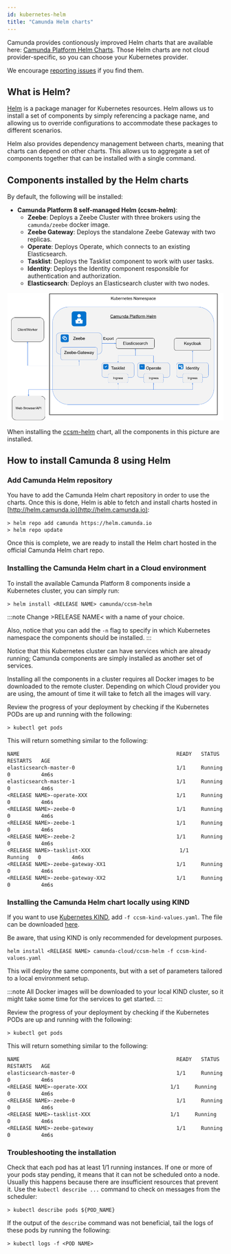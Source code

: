 ```yaml
---
id: kubernetes-helm
title: "Camunda Helm charts"
---
```


Camunda provides contionously improved Helm charts that are available here: [Camunda Platform Helm Charts](https://github.com/camunda/camunda-platform-helm). Those Helm charts are not cloud provider-specific, so you can choose your Kubernetes provider.

We encourage [reporting issues](https://github.com/camunda/camunda-platform-helm/issues) if you find them.


## What is Helm?

[Helm](https://github.com/helm/helm) is a package manager for Kubernetes resources. Helm allows us to install a set of components by simply referencing a package name, and allowing us to override configurations to accommodate these packages to different scenarios.

Helm also provides dependency management between charts, meaning that charts can depend on other charts. This allows us to aggregate a set of components together that can be installed with a single command. 

## Components installed by the Helm charts

By default, the following will be installed:

- **Camunda Platform 8 self-managed Helm (ccsm-helm)**:  
  - **Zeebe**: Deploys a Zeebe Cluster with three brokers using the `camunda/zeebe` docker image.
  - **Zeebe Gateway**: Deploys the standalone Zeebe Gateway with two replicas.
  - **Operate**: Deploys Operate, which connects to an existing Elasticsearch.
  - **Tasklist**: Deploys the Tasklist component to work with user tasks.
  - **Identity**: Deploys the Identity component responsible for authentication and authorization.
  - **Elasticsearch**: Deploys an Elasticsearch cluster with two nodes.
  
![Charts](assets/ccsm-helm-charts.png)

When installing the [ccsm-helm](https://github.com/camunda/camunda-platform-helm/tree/main/charts/ccsm-helm) chart, all the components in this picture are installed. 

## How to install Camunda 8 using Helm

### Add Camunda Helm repository

You have to add the Camunda Helm chart repository in order to use the charts. Once this is done, Helm is able to fetch and install charts hosted in [http://helm.camunda.io](http://helm.camunda.io):

```
> helm repo add camunda https://helm.camunda.io
> helm repo update
```

Once this is complete, we are ready to install the Helm chart hosted in the official Camunda Helm chart repo. 


### Installing the Camunda Helm chart in a Cloud environment

To install the available Camunda Platform 8 components inside a Kubernetes cluster, you can simply run: 

```
> helm install <RELEASE NAME> camunda/ccsm-helm
```

:::note
Change &gt;RELEASE NAME&lt; with a name of your choice.

Also, notice that you can add the `-n` flag to specify in which Kubernetes namespace the components should be installed.
:::

Notice that this Kubernetes cluster can have services which are already running; Camunda components are simply installed as another set of services. 

Installing all the components in a cluster requires all Docker images to be downloaded to the remote cluster. Depending on which Cloud provider you are using, the amount of time it will take to fetch all the images will vary.

Review the progress of your deployment by checking if the Kubernetes PODs are up and running with the following:

```
> kubectl get pods
```

This will return something similar to the following:

```
NAME                                                   READY   STATUS    RESTARTS   AGE
elasticsearch-master-0                                 1/1     Running   0          4m6s
elasticsearch-master-1                                 1/1     Running   0          4m6s
<RELEASE NAME>-operate-XXX                             1/1     Running   0          4m6s
<RELEASE NAME>-zeebe-0                                 1/1     Running   0          4m6s
<RELEASE NAME>-zeebe-1                                 1/1     Running   0          4m6s
<RELEASE NAME>-zeebe-2                                 1/1     Running   0          4m6s
<RELEASE NAME>-tasklist-XXX                             1/1     Running   0          4m6s
<RELEASE NAME>-zeebe-gateway-XX1                       1/1     Running   0          4m6s
<RELEASE NAME>-zeebe-gateway-XX2                       1/1     Running   0          4m6s
```

### Installing the Camunda Helm chart locally using KIND

If you want to use [Kubernetes KIND](https://github.com/kubernetes-sigs/kind), add `-f ccsm-kind-values.yaml`. The file can be downloaded [here](https://github.com/camunda/camunda-platform-helm/blob/main/kind/ccsm-kind-values.yaml).



Be aware, that using KIND is only recommended for development purposes.

```
helm install <RELEASE NAME> camunda-cloud/ccsm-helm -f ccsm-kind-values.yaml
```

This will deploy the same components, but with a set of parameters tailored to a local environment setup.

:::note
All Docker images will be downloaded to your local KIND cluster, so it might take some time for the services to get started.
:::

Review the progress of your deployment by checking if the Kubernetes PODs are up and running with the following:

```
> kubectl get pods
```


This will return something similar to the following:

```
NAME                                                   READY   STATUS    RESTARTS   AGE
elasticsearch-master-0                                 1/1     Running   0          4m6s
<RELEASE NAME>-operate-XXX                           1/1     Running   0          4m6s
<RELEASE NAME>-zeebe-0                                 1/1     Running   0          4m6s
<RELEASE NAME>-tasklist-XXX                          1/1     Running   0          4m6s
<RELEASE NAME>-zeebe-gateway                           1/1     Running   0          4m6s
```

### Troubleshooting the installation

Check that each pod has at least 1/1 running instances. If one or more of your pods stay pending, it means that it can not be scheduled onto a node. Usually this happens because there are insufficient resources that prevent it. Use the `kubectl describe ...` command to check on messages from the scheduler:

```
> kubectl describe pods ${POD_NAME}
```

If the output of the `describe` command was not beneficial, tail the logs of these pods by running the following:

```
> kubectl logs -f <POD NAME> 
```
